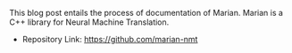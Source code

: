 This blog post entails the process of documentation of Marian. Marian is a C++ library for Neural Machine Translation. 
* Repository Link: https://github.com/marian-nmt
